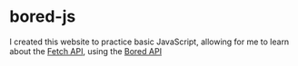 # bored-js

I created this website to practice basic JavaScript, allowing for me to learn about the [Fetch API](https://developer.mozilla.org/en-US/docs/Web/API/Fetch_API/Using_Fetch), using the [Bored API](https://www.boredapi.com/)